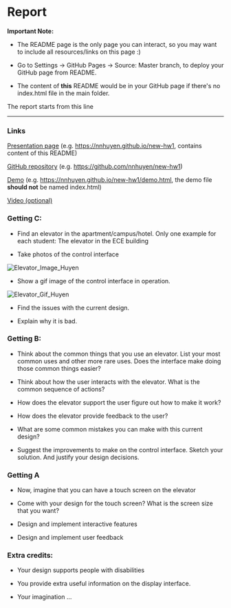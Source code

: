 # Report 

**Important Note:**

- The README page is the only page you can interact, so you may want to include all resources/links on this page :)

- Go to Settings -> GitHub Pages -> Source: Master branch, to deploy your GitHub page from README. 

- The content of **this** README would be in your GitHub page if there's no index.html file in the main folder.

The report starts from this line

---


### Links
[Presentation page](https://nnhuyen.github.io/new-hw1) (e.g. https://nnhuyen.github.io/new-hw1, contains content of this README)

[GitHub repository](https://github.com/nnhuyen/new-hw1) (e.g. https://github.com/nnhuyen/new-hw1)

[Demo](https://nnhuyen.github.io/new-hw1) (e.g. https://nnhuyen.github.io/new-hw1/demo.html, the demo file **should not** be named index.html)

[Video (optional)](https://www.youtube.com/watch?v=uilkmUoXoLU)


### Getting C:
- Find an elevator in the apartment/campus/hotel. Only one example for each student: The elevator in the ECE building

- Take photos of the control interface

![Elevator_Image_Huyen](https://i.imgur.com/D8NAp0d.jpg)

-  Show a gif image of the control interface in operation.

![Elevator_Gif_Huyen](https://media.giphy.com/media/fAbByUYxLUGE6ygSvZ/giphy.gif)

- Find the issues with the current design.

- Explain why it is bad.

### Getting B:
- Think about the common things that you use an elevator. List your most common uses and other more rare uses. Does the interface make doing those common things easier?

- Think about how the user interacts with the elevator. What is the common sequence of actions?

- How does the elevator support the user figure out how to make it work?

- How does the elevator provide feedback to the user?

- What are some common mistakes you can make with this current design?

- Suggest the improvements to make on the control interface. Sketch your solution. And justify your design decisions.

### Getting A

- Now, imagine that you can have a touch screen on the elevator

- Come with your design for the touch screen? What is the screen size that you want?

- Design and implement interactive features

- Design and implement user feedback

### Extra credits:

- Your design supports people with disabilities

- You provide extra useful information on the display interface.

- Your imagination ...
